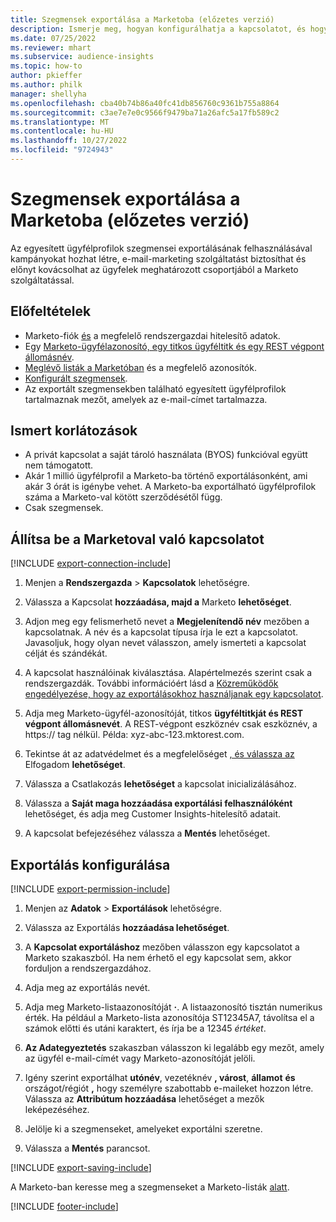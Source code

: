 ```yaml
---
title: Szegmensek exportálása a Marketoba (előzetes verzió)
description: Ismerje meg, hogyan konfigurálhatja a kapcsolatot, és hogyan exportálhatja a Marketoba.
ms.date: 07/25/2022
ms.reviewer: mhart
ms.subservice: audience-insights
ms.topic: how-to
author: pkieffer
ms.author: philk
manager: shellyha
ms.openlocfilehash: cba40b74b86a40fc41db856760c9361b755a8864
ms.sourcegitcommit: c3ae7e7e0c9566f9479ba71a26afc5a17fb589c2
ms.translationtype: MT
ms.contentlocale: hu-HU
ms.lasthandoff: 10/27/2022
ms.locfileid: "9724943"
---
```

# <a name="export-segments-to-marketo-preview"></a>Szegmensek exportálása a Marketoba (előzetes verzió)

Az egyesített ügyfélprofilok szegmensei exportálásának felhasználásával kampányokat hozhat létre, e-mail-marketing szolgáltatást biztosíthat és előnyt kovácsolhat az ügyfelek meghatározott csoportjából a Marketo szolgáltatással.

## <a name="prerequisites"></a>Előfeltételek

- Marketo-fiók [és](https://login.marketo.com/) a megfelelő rendszergazdai hitelesítő adatok.
- Egy [Marketo-ügyfélazonosító, egy titkos ügyféltitk és egy REST végpont állomásnév](https://developers.marketo.com/rest-api/authentication/).
- [Meglévő listák a Marketóban](https://docs.marketo.com/display/public/DOCS/Understanding+Static+Lists) és a megfelelő azonosítók.
- [Konfigurált szegmensek](segments.md).
- Az exportált szegmensekben található egyesített ügyfélprofilok tartalmaznak mezőt, amelyek az e-mail-címet tartalmazza.

## <a name="known-limitations"></a>Ismert korlátozások

- A privát kapcsolat a saját tároló használata (BYOS) funkcióval együtt nem támogatott.
- Akár 1 millió ügyfélprofil a Marketo-ba történő exportálásonként, ami akár 3 órát is igénybe vehet. A Marketo-ba exportálható ügyfélprofilok száma a Marketo-val kötött szerződésétől függ.
- Csak szegmensek.

## <a name="set-up-connection-to-marketo"></a>Állítsa be a Marketoval való kapcsolatot

[!INCLUDE [export-connection-include](includes/export-connection-admn.md)]

1. Menjen a **Rendszergazda** > **Kapcsolatok** lehetőségre.

1. Válassza a Kapcsolat **hozzáadása, majd a** Marketo **lehetőséget**.

1. Adjon meg egy felismerhető nevet a **Megjelenítendő név** mezőben a kapcsolatnak. A név és a kapcsolat típusa írja le ezt a kapcsolatot. Javasoljuk, hogy olyan nevet válasszon, amely ismerteti a kapcsolat célját és szándékát.

1. A kapcsolat használóinak kiválasztása. Alapértelmezés szerint csak a rendszergazdák. További információért lásd a [Közreműködők engedélyezése, hogy az exportálásokhoz használjanak egy kapcsolatot](connections.md#allow-contributors-to-use-a-connection-for-exports).

1. Adja meg Marketo-ügyfél-azonosítóját, titkos **ügyféltitkját és REST végpont állomásnevét**. A REST-végpont eszköznév csak eszköznév, a https:// tag nélkül. Példa: xyz-abc-123.mktorest.com.

1. Tekintse át az adatvédelmet és a megfelelőséget [, és válassza az](connections.md#data-privacy-and-compliance) Elfogadom **lehetőséget**.

1. Válassza a Csatlakozás **lehetőséget** a kapcsolat inicializálásához.

1. Válassza a **Saját maga hozzáadása exportálási felhasználóként** lehetőséget, és adja meg Customer Insights-hitelesítő adatait.

1. A kapcsolat befejezéséhez válassza a **Mentés** lehetőséget.

## <a name="configure-an-export"></a>Exportálás konfigurálása

[!INCLUDE [export-permission-include](includes/export-permission.md)]

1. Menjen az **Adatok** > **Exportálások** lehetőségre.

1. Válassza az Exportálás **hozzáadása lehetőséget**.

1. A **Kapcsolat exportáláshoz** mezőben válasszon egy kapcsolatot a Marketo szakaszból. Ha nem érhető el egy kapcsolat sem, akkor forduljon a rendszergazdához.

1. Adja meg az exportálás nevét.

1. Adja meg Marketo-listaazonosítóját **·**. A listaazonosító tisztán numerikus érték. Ha például a Marketo-lista azonosítója ST12345A7, távolítsa el a számok előtti és utáni karaktert, és írja be a 12345 *értéket*.

1. **Az Adategyeztetés** szakaszban válasszon ki legalább egy mezőt, amely az ügyfél e-mail-címét vagy Marketo-azonosítóját jelöli.

1. Igény szerint exportálhat **utónév**, vezetéknév **, várost**, **államot** **és** országot/régiót **,** hogy személyre szabottabb e-maileket hozzon létre. Válassza az **Attribútum hozzáadása** lehetőséget a mezők leképezéséhez.

1. Jelölje ki a szegmenseket, amelyeket exportálni szeretne.

1. Válassza a **Mentés** parancsot.

[!INCLUDE [export-saving-include](includes/export-saving.md)]

A Marketo-ban keresse meg a szegmenseket a Marketo-listák [alatt](https://docs.marketo.com/display/public/DOCS/Understanding+Static+Lists).

[!INCLUDE [footer-include](includes/footer-banner.md)]
